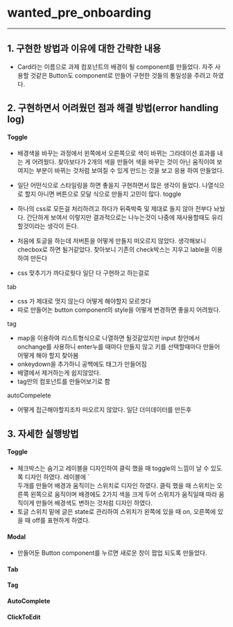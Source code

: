 # wanted_pre_onboarding

---

## 1. 구현한 방법과 이유에 대한 간략한 내용

- Card라는 이름으로 과제 컴포넌트의 배경이 될 component를 만들었다. 자주 사용할 것같은 Button도 component로 만들어 구현한 것들의 통일성을 주려고 하였다.

## 2. 구현하면서 어려웠던 점과 해결 방법(error handling log)

#### Toggle

- 배경색을 바꾸는 과정에서 왼쪽에서 오른쪽으로 색이 바뀌는 그라데이션 효과를 내는 게 어려웠다. 찾아보다가 2개의 색을 만들어 색을 바꾸는 것이 아닌 움직이여 보여지는 부분이 바뀌는 것처럼 보여질 수 있게 만드는 것을 보고 응용 하여 만들었다.

- 일단 어떤식으로 스타일링을 하면 좋을지 구현하면서 많은 생각이 들었다. 나열식으로 할지 아니면 버튼으로 모달 식으로 만들지 고민이 많다.
  toggle
- 하나의 css로 모든걸 처리하려고 하다가 뒤죽박죽 및 제대로 들지 않아 전부다 놔눴다. 간단하게 보여서 이렇지만 결과적으로는 나누는것이 나중에 재사용할때도 유리할것이라는 생각이 든다.
- 처음에 토글을 하는데 저버튼을 어떻게 만들지 떠오르지 않았다. 생각해보니 checbox로 하면 될거같았다. 찾아보니 기존의 check박스는 지우고 lable을 이용하여 만든다
- css 맞추기가 까다로웟다 일단 다 구현하고 하는걸로

tab

- css 가 제대로 멋지 않는다 어떻게 해야할지 모르겟다
- 따로 만들어논 button component의 style을 어떻게 변경하면 좋을지 어려웠다.

tag

- map을 이용하여 리스트형식으로 나열하면 될것같았지만 input 창안에서 onchange를 사용하니 enter누를 때마다 만들지 않고 키를 선택할때마다 만들어 어떻게 해야 할지 찾아봄
- onkeydown을 추가하니 공백에도 태그가 만들어짐
- 배열에서 제거하는게 쉽지않았다.
- tag만의 컴포넌트를 만들어보기로 함

autoCompelete

- 어떻게 접근해야할지조차 떠오르지 않았다. 일단 더미데이터를 만든후

## 3. 자세한 실행방법

#### Toggle

- 체크박스는 숨기고 레이블을 디자인하여 클릭 했을 때 toggle의 느낌이 날 수 있도록 디자인 하였다. 레이블에 `<div/> 두개를 만들어 배경과 움직이는 스위치로 디자인 하였다. 클릭 했을 때 스위치는 오른쪽 왼쪽으로 움직이며 배경에도 2가지 색을 크게 두어 스위치가 움직일때 따라 움직이게 만들어 배경색도 변하는 것처럼 디자인 하였다.
- 토글 스위치 밑에 글은 state로 관리하여 스위치가 왼쪽에 있을 때 on, 오른쪽에 있을 때 off를 표현하게 하였다.

#### Modal

- 만들어둔 Button component를 누르면 새로운 창이 팝업 되도록 만들었다.

#### Tab

#### Tag

#### AutoComplete

#### ClickToEdit
